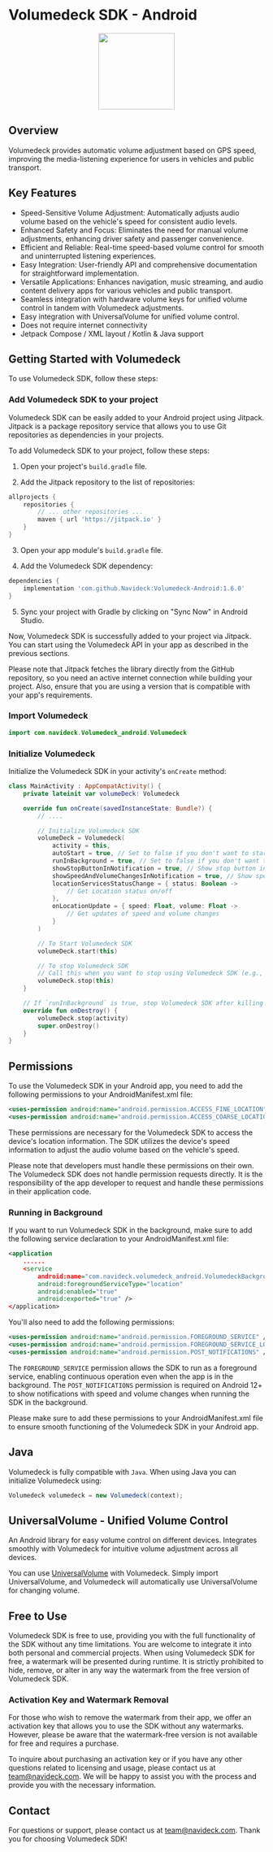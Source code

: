 # Volumedeck SDK - Android

<p align="center">
  <img src="https://navideck.com/sites/navideck.com/files/2023-10/Volumedeck%20SDK.png" height=150 />
</p>

## Overview

Volumedeck provides automatic volume adjustment based on GPS speed, improving the media-listening experience for users in vehicles and public transport.

## Key Features

- Speed-Sensitive Volume Adjustment: Automatically adjusts audio volume based on the vehicle's speed for consistent audio levels.
- Enhanced Safety and Focus: Eliminates the need for manual volume adjustments, enhancing driver safety and passenger convenience.
- Efficient and Reliable: Real-time speed-based volume control for smooth and uninterrupted listening experiences.
- Easy Integration: User-friendly API and comprehensive documentation for straightforward implementation.
- Versatile Applications: Enhances navigation, music streaming, and audio content delivery apps for various vehicles and public transport.
- Seamless integration with hardware volume keys for unified volume control in tandem with Volumedeck adjustments.
- Easy integration with UniversalVolume for unified volume control.
- Does not require internet connectivity
- Jetpack Compose / XML layout / Kotlin & Java support

## Getting Started with Volumedeck

To use Volumedeck SDK, follow these steps:

### Add Volumedeck SDK to your project

Volumedeck SDK can be easily added to your Android project using Jitpack. Jitpack is a package repository service that allows you to use Git repositories as dependencies in your projects.

To add Volumedeck SDK to your project, follow these steps:

1. Open your project's `build.gradle` file.

2. Add the Jitpack repository to the list of repositories:

```groovy
allprojects {
    repositories {
        // ... other repositories ...
        maven { url 'https://jitpack.io' }
    }
}
```

3. Open your app module's `build.gradle` file.

4. Add the Volumedeck SDK dependency:

```groovy
dependencies {
    implementation 'com.github.Navideck:Volumedeck-Android:1.6.0'
}
```

5. Sync your project with Gradle by clicking on "Sync Now" in Android Studio.

Now, Volumedeck SDK is successfully added to your project via Jitpack. You can start using the Volumedeck API in your app as described in the previous sections.

Please note that Jitpack fetches the library directly from the GitHub repository, so you need an active internet connection while building your project. Also, ensure that you are using a version that is compatible with your app's requirements.

### Import Volumedeck

```kotlin
import com.navideck.Volumedeck_android.Volumedeck
```

### Initialize Volumedeck

Initialize the Volumedeck SDK in your activity's `onCreate` method:

```kotlin
class MainActivity : AppCompatActivity() {
    private lateinit var volumeDeck: Volumedeck

    override fun onCreate(savedInstanceState: Bundle?) {
        // ....

        // Initialize Volumedeck SDK
        volumeDeck = Volumedeck(
            activity = this,
            autoStart = true, // Set to false if you don't want to start volumedeck on initialization
            runInBackground = true, // Set to false if you don't want to run in the background
            showStopButtonInNotification = true, // Show stop button in the notification when running in the background
            showSpeedAndVolumeChangesInNotification = true, // Show speed and volume changes in the notification when running in the background
            locationServicesStatusChange = { status: Boolean ->
                // Get Location status on/off
            },
            onLocationUpdate = { speed: Float, volume: Float ->
                // Get updates of speed and volume changes
            }
        )

        // To Start Volumedeck SDK
        volumeDeck.start(this)

        // To stop Volumedeck SDK
        // Call this when you want to stop using Volumedeck SDK (e.g., in onDestroy method)
        volumeDeck.stop(this)
    }

    // If `runInBackground` is true, stop Volumedeck SDK after killing the app using onDestroy
    override fun onDestroy() {
        volumeDeck.stop(activity)
        super.onDestroy()
    }
}
```

## Permissions

To use the Volumedeck SDK in your Android app, you need to add the following permissions to your AndroidManifest.xml file:

```xml
<uses-permission android:name="android.permission.ACCESS_FINE_LOCATION" />
<uses-permission android:name="android.permission.ACCESS_COARSE_LOCATION" />
```

These permissions are necessary for the Volumedeck SDK to access the device's location information. The SDK utilizes the device's speed information to adjust the audio volume based on the vehicle's speed.

Please note that developers must handle these permissions on their own. The Volumedeck SDK does not handle permission requests directly. It is the responsibility of the app developer to request and handle these permissions in their application code.

### Running in Background

If you want to run Volumedeck SDK in the background, make sure to add the following service declaration to your AndroidManifest.xml file:

```xml
<application
    ......
    <service
        android:name="com.navideck.volumedeck_android.VolumedeckBackgroundService"
        android:foregroundServiceType="location"
        android:enabled="true"
        android:exported="true" />
</application>
```

You'll also need to add the following permissions:

```xml
<uses-permission android:name="android.permission.FOREGROUND_SERVICE" />
<uses-permission android:name="android.permission.FOREGROUND_SERVICE_LOCATION" /> <!-- Needed for Android 14+ -->
<uses-permission android:name="android.permission.POST_NOTIFICATIONS" />    <!-- Needed for Android 12+ -->
```

The `FOREGROUND_SERVICE` permission allows the SDK to run as a foreground service, enabling continuous operation even when the app is in the background. The `POST_NOTIFICATIONS` permission is required on Android 12+ to show notifications with speed and volume changes when running the SDK in the background.

Please make sure to add these permissions to your AndroidManifest.xml file to ensure smooth functioning of the Volumedeck SDK in your Android app.

## Java

Volumedeck is fully compatible with `Java`. When using Java you can initialize Volumedeck using:

```java
Volumedeck volumedeck = new Volumedeck(context);
```

## UniversalVolume - Unified Volume Control

An Android library for easy volume control on different devices. Integrates smoothly with Volumedeck for intuitive volume adjustment across all devices.

You can use [UniversalVolume](https://github.com/Navideck/Universal-Volume) with Volumedeck. Simply import UniversalVolume, and Volumedeck will automatically use UniversalVolume for changing volume.

## Free to Use
Volumedeck SDK is free to use, providing you with the full functionality of the SDK without any time limitations. You are welcome to integrate it into both personal and commercial projects. When using Volumedeck SDK for free, a watermark will be presented during runtime. It is strictly prohibited to hide, remove, or alter in any way the watermark from the free version of Volumedeck SDK.

### Activation Key and Watermark Removal
For those who wish to remove the watermark from their app, we offer an activation key that allows you to use the SDK without any watermarks. However, please be aware that the watermark-free version is not available for free and requires a purchase.

To inquire about purchasing an activation key or if you have any other questions related to licensing and usage, please contact us at team@navideck.com. We will be happy to assist you with the process and provide you with the necessary information.

## Contact

For questions or support, please contact us at team@navideck.com. Thank you for choosing Volumedeck SDK!